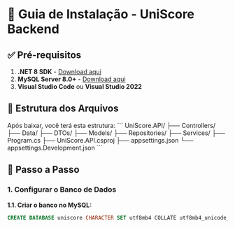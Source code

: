 # 🚀 Guia de Instalação - UniScore Backend

## ✅ Pré-requisitos

1. **.NET 8 SDK** - [Download aqui](https://dotnet.microsoft.com/download/dotnet/8.0)
2. **MySQL Server 8.0+** - [Download aqui](https://dev.mysql.com/downloads/mysql/)
3. **Visual Studio Code** ou **Visual Studio 2022**

## 📁 Estrutura dos Arquivos

Após baixar, você terá esta estrutura:
\`\`\`
UniScore.API/
├── Controllers/
├── Data/
├── DTOs/
├── Models/
├── Repositories/
├── Services/
├── Program.cs
├── UniScore.API.csproj
├── appsettings.json
└── appsettings.Development.json
\`\`\`

## 🔧 Passo a Passo

### 1. Configurar o Banco de Dados

**1.1. Criar o banco no MySQL:**
```sql
CREATE DATABASE uniscore CHARACTER SET utf8mb4 COLLATE utf8mb4_unicode_ci;